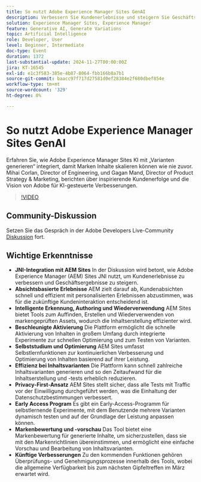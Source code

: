 ```yaml
---
title: So nutzt Adobe Experience Manager Sites GenAI
description: Verbessern Sie Kundenerlebnisse und steigern Sie Geschäftsergebnisse mit Adobe Experience Manager (AEM) Sites, indem Sie JNI für Intent-basierte Erlebnisse, intelligente Inhaltssuche, schnelle Aktivierung, selbstlernende Optimierung und Datenschutz-First-Tests mit den kommenden Funktionen für dynamische Experimente und Markenbewertung nutzen.
solution: Experience Manager Sites, Experience Manager
feature: Generative AI, Generate Variations
topic: Artificial Intelligence
role: Developer, User
level: Beginner, Intermediate
doc-type: Event
duration: 1372
last-substantial-update: 2024-11-27T00:00:00Z
jira: KT-16545
exl-id: e1c3f583-385e-4b87-8064-fbb166b8a7b1
source-git-commit: baacc97f717d27581d0ef28384e2f680dbef854e
workflow-type: tm+mt
source-wordcount: '329'
ht-degree: 0%

---
```


# So nutzt Adobe Experience Manager Sites GenAI

Erfahren Sie, wie Adobe Experience Manager Sites KI mit „Varianten generieren“ integriert, damit Marken Inhalte skalieren können wie nie zuvor. Mihai Corlan, Director of Engineering, und Gagan Mand, Director of Product Strategy &amp; Marketing, berichten über inspirierende Kundenerfolge und die Vision von Adobe für KI-gesteuerte Verbesserungen.

>[!VIDEO](https://video.tv.adobe.com/v/3439637/?learn=on&enablevpops)

## Community-Diskussion

Setzen Sie das Gespräch in der Adobe Developers Live-Community [Diskussion](https://adobe.ly/40y5tUG) fort.

## Wichtige Erkenntnisse

* **JNI-Integration mit AEM Sites** In der Diskussion wird betont, wie Adobe Experience Manager (AEM) Sites JNI nutzt, um Kundenerlebnisse zu verbessern und Geschäftsergebnisse zu steigern. &#x200B;
* **Absichtsbasierte Erlebnisse** AEM zielt darauf ab, Kundenabsichten schnell und effizient mit personalisierten Erlebnissen abzustimmen, was für die zukünftige Kundeninteraktion entscheidend ist.
* **Intelligente Erkennung, Authoring und Wiederverwendung** AEM Sites bietet Tools zum Auffinden, Erstellen und Wiederverwenden von markengeprüften Assets, wodurch die Inhaltserstellung effizienter wird.
* **Beschleunigte Aktivierung** Die Plattform ermöglicht die schnelle Aktivierung von Inhalten in großem Umfang durch integrierte Experimente zur schnellen Optimierung und zum Testen von Varianten.
* **Selbststudium und Optimierung** AEM Sites umfasst Selbstlernfunktionen zur kontinuierlichen Verbesserung und Optimierung von Inhalten basierend auf ihrer Leistung.
* **Effizienz bei Inhaltsvarianten** Die Plattform kann schnell zahlreiche Inhaltsvarianten generieren und so den Zeitaufwand für die Inhaltserstellung und -tests erheblich reduzieren. &#x200B;
* **Privacy-First-Ansatz** AEM Sites stellt sicher, dass alle Tests mit Traffic vor der Einwilligung durchgeführt werden, was die Einhaltung der Datenschutzbestimmungen verbessert.
* **Early Access Program** Es gibt ein Early-Access-Programm für selbstlernende Experimente, mit dem Benutzende mehrere Varianten dynamisch testen und auf der Grundlage der Leistung anpassen können.
* **Markenbewertung und -vorschau** Das Tool bietet eine Markenbewertung für generierte Inhalte, um sicherzustellen, dass sie mit den Markenrichtlinien übereinstimmen, und ermöglicht eine einfache Vorschau und Bearbeitung von Inhaltsvarianten.
* **Künftige Verbesserungen** Zu den kommenden Funktionen gehören Überprüfungs- und Genehmigungsprozesse innerhalb des Tools, wobei die allgemeine Verfügbarkeit bis zum nächsten Gipfeltreffen im März erwartet wird. &#x200B;
